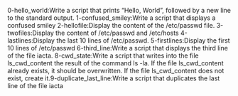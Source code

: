 0-hello_world:Write a script that prints “Hello, World”, followed by a new line to the standard output.
1-confused_smiley:Write a script that displays a confused smiley
2-hellofile:Display the content of the /etc/passwd file.
3-twofiles:Display the content of /etc/passwd and /etc/hosts
4-lastlines:Display the last 10 lines of /etc/passwd.
5-firstlines:Display the first 10 lines of /etc/passwd
6-third_line:Write a script that displays the third line of the file iacta.
8-cwd_state:Write a script that writes into the file ls_cwd_content the result of the command ls -la. If the file ls_cwd_content already exists, it should be overwritten. If the file ls_cwd_content does not exist, create it.9-duplicate_last_line:Write a script that duplicates the last line of the file iacta
